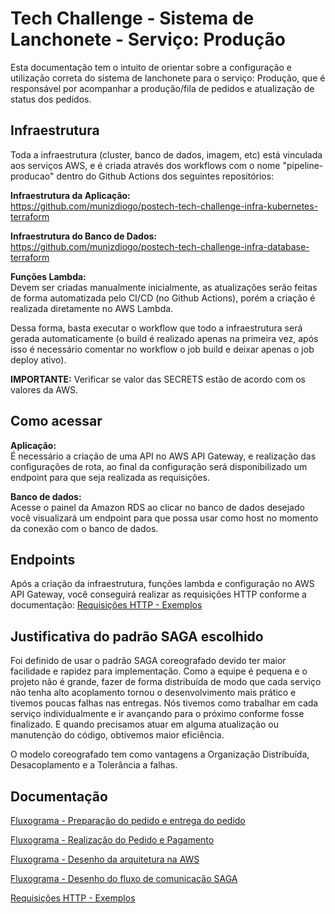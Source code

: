 # Tech Challenge - Sistema de Lanchonete - Serviço: Produção

Esta documentação tem o intuito de orientar sobre a configuração e utilização correta do sistema de lanchonete para o serviço: Produção, que é responsável por acompanhar a produção/fila de pedidos e atualização de status dos pedidos.


## Infraestrutura
Toda a infraestrutura (cluster, banco de dados, imagem, etc) está vinculada aos serviços AWS, e é criada através dos workflows com o nome "pipeline-producao" dentro do Github Actions dos seguintes repositórios: 

**Infraestrutura da Aplicação:**  
https://github.com/munizdiogo/postech-tech-challenge-infra-kubernetes-terraform

**Infraestrutura do Banco de Dados:**  
https://github.com/munizdiogo/postech-tech-challenge-infra-database-terraform

**Funções Lambda:**  
Devem ser criadas manualmente inicialmente, as atualizações serão feitas de forma automatizada pelo CI/CD (no Github Actions), porém a criação é realizada diretamente no AWS Lambda. 

Dessa forma, basta executar o workflow que todo a infraestrutura será gerada automaticamente (o build é realizado apenas na primeira vez, após isso é necessário comentar no workflow o job build e deixar apenas o job deploy ativo).

**IMPORTANTE:** Verificar se valor das SECRETS estão de acordo com os valores da AWS. 


## Como acessar

**Aplicação:**  
É necessário a criação de uma API no AWS API Gateway, e realização das configurações de rota, ao final da configuração será disponibilizado um endpoint para que seja realizada as requisições. 

**Banco de dados:**  
Acesse o painel da Amazon RDS ao clicar no banco de dados desejado você visualizará um endpoint para que possa usar como host no momento da conexão com o banco de dados.

## Endpoints

Após a criação da infraestrutura, funções lambda e configuração no AWS API Gateway, você conseguirá realizar as requisições HTTP conforme a documentação:
[Requisições HTTP - Exemplos](https://documenter.getpostman.com/view/14275027/2s93zCXzjp)


## Justificativa do padrão SAGA escolhido

Foi definido de usar o padrão SAGA coreografado devido ter maior facilidade e rapidez para implementação. 
Como a equipe é pequena e o projeto não é grande, fazer de forma distribuída de modo que cada serviço não tenha alto acoplamento tornou o desenvolvimento mais prático e tivemos poucas falhas nas entregas. 
Nós tivemos como trabalhar em cada serviço individualmente e ir avançando para o próximo conforme fosse finalizado. E quando precisamos atuar em alguma atualização ou manutenção do código, obtivemos maior eficiência.

O modelo coreografado tem como vantagens a Organização Distribuída, Desacoplamento e a Tolerância a falhas.


## Documentação

[Fluxograma - Preparação do pedido e entrega do pedido](https://miro.com/app/board/uXjVMAaDj1g=/?share_link_id=766010607812)

[Fluxograma - Realização do Pedido e Pagamento](https://miro.com/app/board/uXjVMAbdRp0=/?share_link_id=567814725228)

[Fluxograma - Desenho da arquitetura na AWS](https://drive.google.com/file/d/1i15Mkyfl9b_9toiNlsdDFJxbn7GEup0e)

[Fluxograma - Desenho do fluxo de comunicação SAGA](https://drive.google.com/file/d/1bDKpEPGBX1omtp8f4XowbuvKce51iYhY/view?usp=sharing)

[Requisições HTTP - Exemplos](https://documenter.getpostman.com/view/14275027/2s93zCXzjp)
